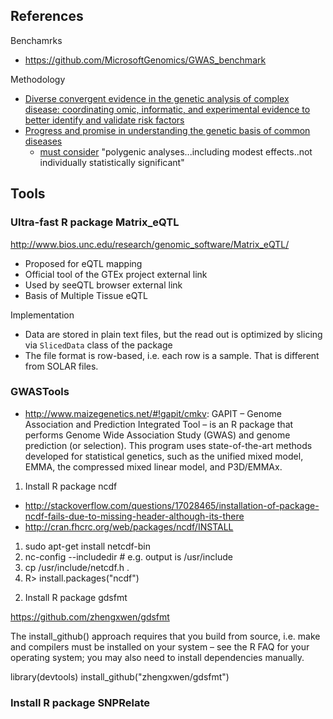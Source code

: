 ## References

Benchamrks

* https://github.com/MicrosoftGenomics/GWAS_benchmark

Methodology

* [Diverse convergent evidence in the genetic analysis of complex disease: coordinating omic, informatic, and experimental evidence to better identify and validate risk factors](http://www.biodatamining.org/content/7/1/10)
* [Progress and promise in understanding the genetic basis of common diseases](http://www.ncbi.nlm.nih.gov/pubmed/26702037)
  * [must consider](https://twitter.com/moorejh/status/681493073600233472)  "polygenic analyses...including modest effects..not individually statistically significant"


## Tools

### Ultra-fast R package Matrix_eQTL

http://www.bios.unc.edu/research/genomic_software/Matrix_eQTL/

* Proposed for eQTL mapping
* Official tool of the GTEx project external link 
* Used by seeQTL browser external link
* Basis of Multiple Tissue eQTL

Implementation

* Data are stored in plain text files, but the read out is optimized by slicing via `SlicedData` class of the package
* The file format is row-based, i.e. each row is a sample. That is different from SOLAR files.


### GWASTools

* http://www.maizegenetics.net/#!gapit/cmkv: GAPIT – Genome Association and Prediction Integrated Tool – is an R package that performs Genome Wide Association Study (GWAS) and genome prediction (or selection). This program uses state-of-the-art methods developed for statistical genetics, such as the unified mixed model, EMMA, the compressed mixed linear model, and P3D/EMMAx.
 
1) Install R package ncdf

* http://stackoverflow.com/questions/17028465/installation-of-package-ncdf-fails-due-to-missing-header-although-its-there
* http://cran.fhcrc.org/web/packages/ncdf/INSTALL

1. sudo apt-get install netcdf-bin
2. nc-config --includedir # e.g. output is /usr/include
3. cp /usr/include/netcdf.h .
4. R> install.packages("ncdf")


2) Install R package gdsfmt

https://github.com/zhengxwen/gdsfmt

The install_github() approach requires that you build from source, i.e. make and compilers must be installed on your system – see the R FAQ for your operating system; you may also need to install dependencies manually.

library(devtools)
install_github("zhengxwen/gdsfmt")

### Install R package SNPRelate
